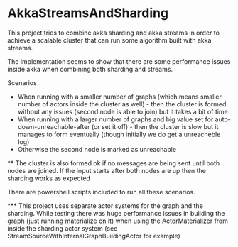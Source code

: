 # AkkaStreamsAndSharding

This project tries to combine akka sharding and akka streams in order to achieve a scalable cluster that can run some algorithm built with akka streams.

The implementation seems to show that there are some performance issues inside akka when combining both sharding and streams.

Scenarios
* When running with a smaller number of graphs (which means smaller number of actors inside the cluster as well) - then the cluster is formed without any issues (second node is able to join) but it takes a bit of time
* When running with a larger number of graphs and big value set for auto-down-unreachable-after (or set it off) - then the cluster is slow but it manages to form eventually (though initially we do get a unreacheble log)
* Otherwise the second node is marked as unreachable

** The cluster is also formed ok if no messages are being sent until both nodes are joined. If the input starts after both nodes are up then the sharding works as expected

There are powershell scripts included to run all these scenarios.


*** This project uses separate actor systems for the graph and the sharding. While testing there was huge performance issues in building the graph (just running materialize on it) when using the ActorMaterializer from inside the sharding actor system (see StreamSourceWithInternalGraphBuildingActor for example)
